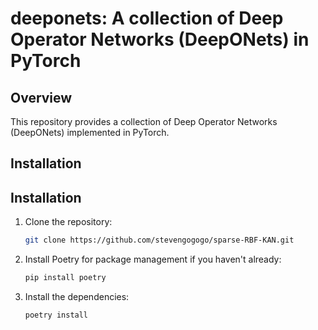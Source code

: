 # deeponets: A collection of Deep Operator Networks (DeepONets) in PyTorch


## Overview 

This repository provides a collection of Deep Operator Networks (DeepONets) implemented in PyTorch.

## Installation 

Installation 
---

1. Clone the repository:
   ```bash
   git clone https://github.com/stevengogogo/sparse-RBF-KAN.git
   ```
2. Install Poetry for package management if you haven't already:
   ```bash
   pip install poetry
   ```
3. Install the dependencies:
   ```bash
   poetry install
   ```
